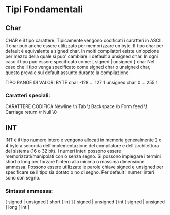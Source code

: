 # Tipi Fondamentali

## Char

CHAR è il tipo carattere. Tipicamente vengono codificati i caratteri in ASCII. Il char può anche essere
utilizzato per memorizzare un byte.
Il tipo char per default è equivalente a signed char. In molti compilatori esiste un'opzione per mezzo della
quale si puo' cambiare il default a unsigned char. In ogni caso il tipo può essere specificato come:
[ signed | unsigned ] char
Nel caso che il tipo venga specificato come signed char o unsigned char, questo prevale sul default assunto
durante la compilazione.

TIPO RANGE DI VALORI BYTE
char -128 ... 127 1
unsigned char 0 ... 255 1

### Caratteri speciali:

CARATTERE CODIFICA
Newline \n
Tab \t
Backspace \b
Form feed \f
Carriage return \r
Null \0

## INT

INT è il tipo numero intero e vengono allocati in memoria generalmente 2 o 4 byte a seconda
dell'implementazione del compilatore e dell'architettura del sistema (16 o 32 bit). I numeri interi possono
essere memorizzati/manipolati con o senza segno. Si possono impiegare i termini short o long per forzare
l'intero alla minima o massima dimensione ammessa. Possono essere utilizzate le parole chiave signed e
unsigned per specificare se il tipo sia dotato o no di segno. Per default i numeri interi sono con segno.

### Sintassi ammessa:

[ signed | unsigned ] short [ int ]
[ signed | unsigned ] int
[ signed | unsigned ] long [ int ]
